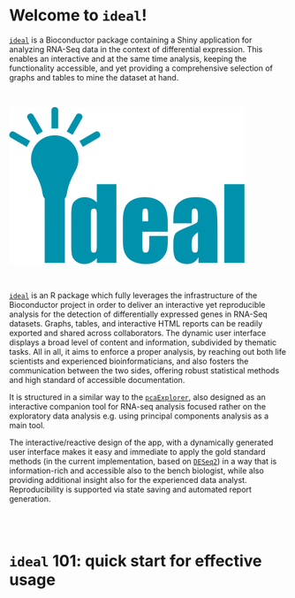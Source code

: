 # Welcome to `ideal`!

[`ideal`](http://bioconductor.org/packages/ideal/) is a Bioconductor package containing a Shiny application for analyzing RNA-Seq data in the context of differential expression. This enables an interactive and at the same time analysis, keeping the functionality accessible, and yet providing a comprehensive selection of graphs and tables to mine the dataset at hand.

</br>

![](ideal_logo_v2.png)

</br>

[`ideal`](http://bioconductor.org/packages/pcaExplorer/) is an R package which fully leverages the infrastructure of the Bioconductor project in order to deliver an interactive yet reproducible analysis for the detection of differentially expressed genes in RNA-Seq datasets. Graphs, tables, and interactive HTML reports can be readily exported and shared across collaborators. The dynamic user interface displays a broad level of content and information, subdivided by thematic tasks. All in all, it aims to enforce a proper analysis, by reaching out both life scientists and experienced bioinformaticians, and also fosters the communication between the two sides, offering robust statistical methods and high standard of accessible documentation.

It is structured in a similar way to the [`pcaExplorer`](http://bioconductor.org/packages/pcaExplorer/), also designed as an interactive companion tool for RNA-seq analysis focused rather on the exploratory data analysis e.g. using principal components analysis as a main tool.

The interactive/reactive design of the app, with a dynamically generated user interface makes it easy and immediate to apply the gold standard methods (in the current implementation, based on [`DESeq2`](http://bioconductor.org/packages/DESeq2/)) in a way that is information-rich and accessible also to the bench biologist, while also providing additional insight also for the experienced data analyst. Reproducibility is supported via state saving and automated report generation.

</br></br>

# `ideal` 101: quick start for effective usage

<!-- will use the content generated from the app --> 
<!-- ... then followed by the instructions.md itself --> 
